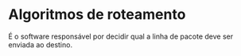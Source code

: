 # Algoritmos de roteamento

É o software responsável por decidir qual a linha de pacote deve ser enviada ao destino.
